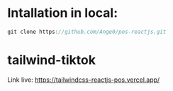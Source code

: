 # Intallation in local:

```typescript
git clone https://github.com/Ange0/pos-reactjs.git
```


# tailwind-tiktok
Link live: https://tailwindcss-reactjs-pos.vercel.app/
